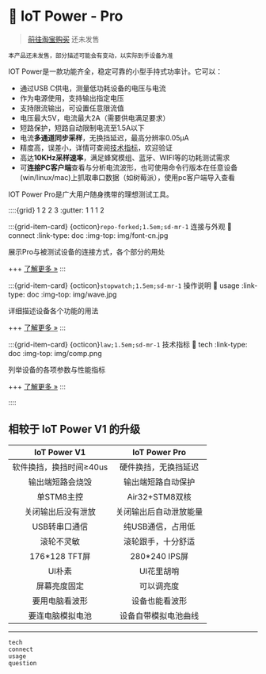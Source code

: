 # 🔋 IoT Power - Pro

> ~~[前往淘宝购买](https://luat.taobao.com/)~~ 还未发售

```{warning}
本产品还未发售，部分描述可能会有变动，以实际到手设备为准
```

IOT Power是一款功能齐全，稳定可靠的小型手持式功率计。它可以：

- 通过USB C供电，测量低功耗设备的电压与电流
- 作为电源使用，支持输出指定电压
- 支持限流输出，可设置任意限流值
- 电压最大5V，电流最大2A（需要供电满足要求）
- 短路保护，短路自动限制电流至1.5A以下
- 电流**多通道同步采样**，无换挡延迟，最高分辨率0.05μA
- 精度高，误差小，详情可查阅[技术指标](https://wiki.luatos.com/iotpower/pro/tech.html)，欢迎验证
- 高达**10KHz采样速率**，满足蜂窝模组、蓝牙、WIFI等的功耗测试需求
- 可**连接PC客户端**查看与分析电流波形，也可使用命令行版本在任意设备(win/linux/mac)上抓取串口数据（如树莓派），使用pc客户端导入查看

IOT Power Pro是广大用户随身携带的理想测试工具。

::::{grid} 1 2 2 3
:gutter: 1 1 1 2

:::{grid-item-card} {octicon}`repo-forked;1.5em;sd-mr-1` 连接与外观
:link: connect
:link-type: doc
:img-top: img/font-cn.jpg

展示Pro与被测试设备的连接方式，各个部分的用处

+++
[了解更多 »](connect)
:::

:::{grid-item-card} {octicon}`stopwatch;1.5em;sd-mr-1` 操作说明
:link: usage
:link-type: doc
:img-top: img/wave.jpg

详细描述设备各个功能的用法

+++
[了解更多 »](usage)
:::

:::{grid-item-card} {octicon}`law;1.5em;sd-mr-1` 技术指标
:link: tech
:link-type: doc
:img-top: img/comp.png

列举设备的各项参数与性能指标

+++
[了解更多 »](tech)
:::

::::

## 相较于 IoT Power V1 的升级

|      IoT Power V1       |     IoT Power Pro      |
| :---------------------: | :--------------------: |
| 软件换挡，换挡时间≥40us |  硬件换挡，无换挡延迟  |
|    输出端短路会烧毁     |   输出端短路自动保护   |
|       单STM8主控        |     Air32+STM8双核     |
|   关闭输出后没有泄放    | 关闭输出后自动泄放能量 |
|      USB转串口通信      |   纯USB通信，占用低    |
|       滚轮不灵敏        |   滚轮跟手，十分舒适   |
|      176*128 TFT屏      |     280*240 IPS屏      |
|         UI朴素          |       UI花里胡哨       |
|      屏幕亮度固定       |       可以调亮度       |
|     要用电脑看波形      |     设备也能看波形     |
|    要连电脑模拟电池     |  设备自带模拟电池曲线  |

---

```{toctree}
tech
connect
usage
question
```
